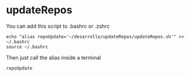 # updateRepos

You can add this script to .bashrc or .zshrc

```
echo "alias repoUpdate='~/desarrollo/updateRepos/updateRepos.sh'" >> ~/.bashrc
source ~/.bashrc
```

Then just call the alias inside a terminal
```
repoUpdate
```
